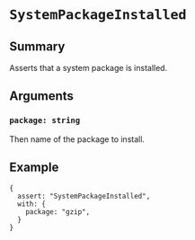 # `SystemPackageInstalled`

## Summary

Asserts that a system package is installed.

## Arguments

### `package: string`

Then name of the package to install.

## Example

```json5
{
  assert: "SystemPackageInstalled",
  with: {
    package: "gzip",
  }
}
```
